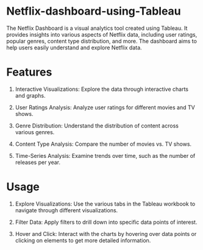 # Netflix-dashboard-using-Tableau
The Netflix Dashboard is a visual analytics tool created using Tableau. It provides insights into various aspects of Netflix data, including user ratings, popular genres, content type distribution, and more. The dashboard aims to help users easily understand and explore Netflix data.

# Features
1) Interactive Visualizations: Explore the data through interactive charts and graphs.

2) User Ratings Analysis: Analyze user ratings for different movies and TV shows.

3) Genre Distribution: Understand the distribution of content across various genres.

4) Content Type Analysis: Compare the number of movies vs. TV shows.

5) Time-Series Analysis: Examine trends over time, such as the number of releases per year.

# Usage
1) Explore Visualizations: Use the various tabs in the Tableau workbook to navigate through different visualizations.

2) Filter Data: Apply filters to drill down into specific data points of interest.

3) Hover and Click: Interact with the charts by hovering over data points or clicking on elements to get more detailed information.
